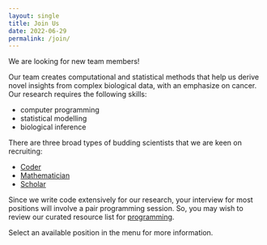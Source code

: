 ```yaml
---
layout: single
title: Join Us
date: 2022-06-29
permalink: /join/
---
```


We are looking for new team members!

Our team creates computational and statistical methods that help us derive
novel insights from complex biological data, with an emphasize on cancer.
Our research requires the following skills:
- computer programming
- statistical modelling
- biological inference

There are three broad types of budding scientists that we are keen on
recruiting:
- [Coder](/join/postgrad/#coder)
- [Mathematician](/join/postgrad/#mathematician)
- [Scholar](/join/postgrad/#scholar)

Since we write code extensively for our research, your interview 
for most positions will involve a pair programming session. 
So, you may wish to review our curated resource list for 
[programming](/res/programming/).

Select an available position in the menu for more information.

